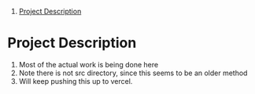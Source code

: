 1. [Project Description](#project-description)

# Project Description

1. Most of the actual work is being done here
2. Note there is not src directory, since this seems to be an older method
3. Will keep pushing this up to vercel.
